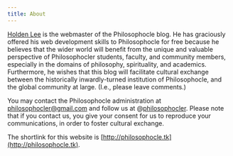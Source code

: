 ```yaml
---
title: About
---
```


[Holden Lee](http://holdenlee.github.io/) is the webmaster of the Philosophocle blog. He has graciously offered his web development skills to Philosophocle for free because he believes that the wider world will benefit from the unique and valuable perspective of Philosophocler students, faculty, and community members, especially in the domains of philosophy, spirituality, and academics. Furthermore, he wishes that this blog will facilitate cultural exchange between the historically inwardly-turned institution of Philosophocle, and the global community at large. (I.e., please leave comments.)

You may contact the Philosophocle administration at [philosophocler@gmail.com](mailto:philosophocler@gmail.com) and follow us at @[philosophocler](https://twitter.com/philosophocler). Please note that if you contact us, you give your consent for us to reproduce your communications, in order to foster cultural exchange.

The shortlink for this website is [http://philosophocle.tk](http://philosophocle.tk).
